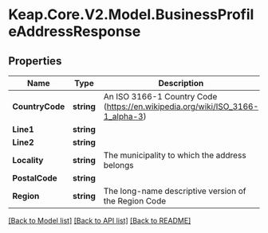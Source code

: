 # Keap.Core.V2.Model.BusinessProfileAddressResponse

## Properties

Name | Type | Description | Notes
------------ | ------------- | ------------- | -------------
**CountryCode** | **string** | An ISO 3166-1 Country Code (https://en.wikipedia.org/wiki/ISO_3166-1_alpha-3) | [optional] 
**Line1** | **string** |  | [optional] 
**Line2** | **string** |  | [optional] 
**Locality** | **string** | The municipality to which the address belongs | [optional] 
**PostalCode** | **string** |  | [optional] 
**Region** | **string** | The long-name descriptive version of the Region Code | [optional] 

[[Back to Model list]](../README.md#documentation-for-models) [[Back to API list]](../README.md#documentation-for-api-endpoints) [[Back to README]](../README.md)

